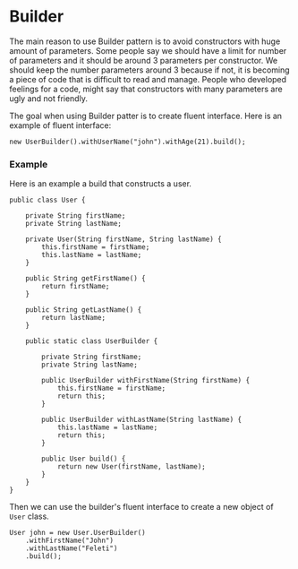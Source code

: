 # Builder

The main reason to use Builder pattern is to avoid constructors with huge amount of parameters. Some people say we should have a limit for number of parameters and it should be around 3 parameters per constructor. We should keep the number parameters  around 3 because if not, it is becoming a piece of code that is difficult to read and manage. People who developed feelings for a code, might say that constructors with many parameters are ugly and not friendly.

The goal when using Builder patter is to create fluent interface. Here is an example of fluent interface:

```
new UserBuilder().withUserName("john").withAge(21).build();
```

### Example

Here is an example a build that constructs a user.

```
public class User {

    private String firstName;
    private String lastName;

    private User(String firstName, String lastName) {
        this.firstName = firstName;
        this.lastName = lastName;
    }

    public String getFirstName() {
        return firstName;
    }

    public String getLastName() {
        return lastName;
    }

    public static class UserBuilder {

        private String firstName;
        private String lastName;

        public UserBuilder withFirstName(String firstName) {
            this.firstName = firstName;
            return this;
        }

        public UserBuilder withLastName(String lastName) {
            this.lastName = lastName;
            return this;
        }

        public User build() {
            return new User(firstName, lastName);
        }
    }
}
```

Then we can use the builder's fluent interface to create a new object of `User` class.

```
User john = new User.UserBuilder()
    .withFirstName("John")
    .withLastName("Feleti")
    .build();
```



